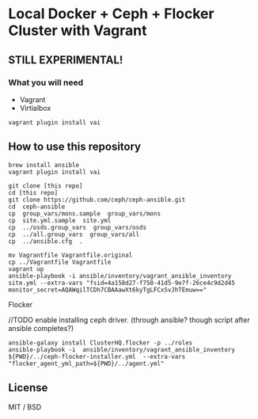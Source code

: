 
# Local Docker + Ceph + Flocker Cluster with Vagrant

## STILL EXPERIMENTAL!

### What you will need

- Vagrant
- Virtialbox

```
vagrant plugin install vai
```

## How to use this repository

```
brew install ansible
vagrant plugin install vai
```

```
git clone [this repo]
cd [this repo]
git clone https://github.com/ceph/ceph-ansible.git
cd  ceph-ansible 
cp  group_vars/mons.sample  group_vars/mons
cp  site.yml.sample  site.yml
cp  ../osds.group_vars  group_vars/osds
cp  ../all.group_vars  group_vars/all
cp  ../ansible.cfg  .
```

```
mv Vagrantfile Vagrantfile.original
cp ../Vagrantfile Vagrantfile
vagrant up
ansible-playbook -i ansible/inventory/vagrant_ansible_inventory site.yml --extra-vars "fsid=4a158d27-f750-41d5-9e7f-26ce4c9d2d45 monitor_secret=AQAWqilTCDh7CBAAawXt6kyTgLFCxSvJhTEmuw=="
```

Flocker

//TODO enable installing ceph driver. (through ansible? though script after ansible completes?)

```
ansible-galaxy install ClusterHQ.flocker -p ../roles
ansible-playbook -i  ansible/inventory/vagrant_ansible_inventory ${PWD}/../ceph-flocker-installer.yml  --extra-vars "flocker_agent_yml_path=${PWD}/../agent.yml"
```

## License 

MIT / BSD
